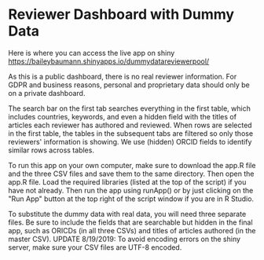 # Reviewer Dashboard with Dummy Data

Here is where you can access the live app on shiny
https://baileybaumann.shinyapps.io/dummydatareviewerpool/

As this is a public dashboard, there is no real reviewer information. For GDPR and business reasons, personal and proprietary data should only be on a private dashboard. 

The search bar on the first tab searches everything in the first table, which includes countries, keywords, and even a hidden field with the titles of articles each reviewer has authored and reviewed. When rows are selected in the first table, the tables in the subsequent tabs are filtered so only those reviewers' information is showing. We use (hidden) ORCID fields to identify similar rows across tables.

To run this app on your own computer, make sure to download the app.R file and the three CSV files and save them to the same directory. Then open the app.R file. Load the required libraries (listed at the top of the script) if you have not already. Then run the app using runApp() or by just clicking on the "Run App" button at the top right of the script window if you are in R Studio.

To substitute the dummy data with real data, you will need three separate files. Be sure to include the fields that are searchable but hidden in the final app, such as ORICDs (in all three CSVs) and titles of articles authored (in the master CSV).
  UPDATE 8/19/2019: To avoid encoding errors on the shiny server, make sure your CSV files are UTF-8 encoded.
